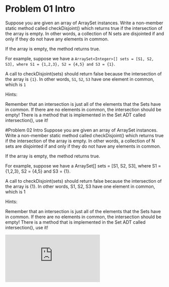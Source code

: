 # Problem 01 Intro
Suppose you are given an array of ArraySet<Integer> instances. Write a non-member static method called checkDisjoint() which returns true if the intersection of the array is empty. In other words, a collection of N sets are disjointed if and only if they do not have any elements in common.

If the array is empty, the method returns true.

For example, suppose we have a `ArraySet<Integer>[] sets = [S1, S2, S3], where S1 = {1,2,3}, S2 = {4,5} and S3 = {1}`.

A call to checkDisjoint(sets) should return false because the intersection of the array is `{1}`. In other words, `S1`, `S2`, `S3` have one element in common, which is `1`

Hints:

Remember that an intersection is just all of the elements that the Sets have in common. If there are no elements in common, the intersection should be empty!
There is a method that is implemented in the Set ADT called intersection(), use it!


#Problem 02 Intro
Suppose you are given an array of ArraySet<Integer> instances. Write a non-member static method called checkDisjoint() which returns true if the intersection of the array is empty. In other words, a collection of N sets are disjointed if and only if they do not have any elements in common.

If the array is empty, the method returns true.

For example, suppose we have a ArraySet<Integer>[] sets = [S1, S2, S3], where S1 = {1,2,3}, S2 = {4,5} and S3 = {1}.

A call to checkDisjoint(sets) should return false because the intersection of the array is {1}. In other words, S1, S2, S3 have one element in common, which is 1

Hints:

Remember that an intersection is just all of the elements that the Sets have in common. If there are no elements in common, the intersection should be empty!
There is a method that is implemented in the Set ADT called intersection(), use it!


![equation](http://www.sciweavers.org/tex2img.php?eq=1%2Bsin%28mc%5E2%29&bc=White&fc=Black&im=jpg&fs=12&ff=arev&edit=)
